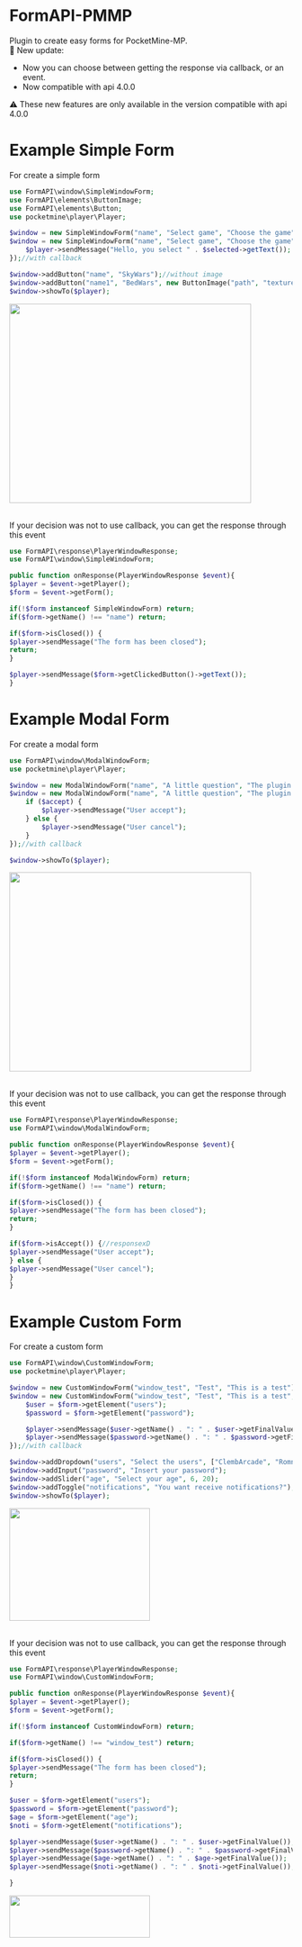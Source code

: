 # FormAPI-PMMP
Plugin to create easy forms for PocketMine-MP.
<br>
🎉 New update:
- Now you can choose between getting the response via callback, or an event.
- Now compatible with api 4.0.0

⚠ These new features are only available in the version compatible with api 4.0.0
<br>

# Example Simple Form
For create a simple form
```php
use FormAPI\window\SimpleWindowForm;
use FormAPI\elements\ButtonImage;
use FormAPI\elements\Button;
use pocketmine\player\Player;

$window = new SimpleWindowForm("name", "Select game", "Choose the game");//without callback
$window = new SimpleWindowForm("name", "Select game", "Choose the game", function (Player $player, Button $selected) {
    $player->sendMessage("Hello, you select " . $selected->getText());
});//with callback

$window->addButton("name", "SkyWars");//without image
$window->addButton("name1", "BedWars", new ButtonImage("path", "textures/items/bed_blue.png"));//with image
$window->showTo($player);
```
<img src="https://i.imgur.com/xlEFsmc.jpeg" width="430" height="354"></img>

<br>
If your decision was not to use callback, you can get the response through this event

```php
use FormAPI\response\PlayerWindowResponse;
use FormAPI\window\SimpleWindowForm;

public function onResponse(PlayerWindowResponse $event){
$player = $event->getPlayer();
$form = $event->getForm();

if(!$form instanceof SimpleWindowForm) return;
if($form->getName() !== "name") return;

if($form->isClosed()) {
$player->sendMessage("The form has been closed");
return;
}

$player->sendMessage($form->getClickedButton()->getText());
}
```
# Example Modal Form
For create a modal form

```php
use FormAPI\window\ModalWindowForm;
use pocketmine\player\Player;

$window = new ModalWindowForm("name", "A little question", "The plugin is good?", "Yes", "No, sorry");//without callback
$window = new ModalWindowForm("name", "A little question", "The plugin is good?", "Yes", "No, sorry", function (Player $player, bool $accept) {
    if ($accept) {
        $player->sendMessage("User accept");
    } else {
        $player->sendMessage("User cancel");
    }
});//with callback

$window->showTo($player);
```

<img src="https://i.imgur.com/jJMD99j.jpeg" width="430" height="354"></img>

<br>
If your decision was not to use callback, you can get the response through this event

```php
use FormAPI\response\PlayerWindowResponse;
use FormAPI\window\ModalWindowForm;

public function onResponse(PlayerWindowResponse $event){
$player = $event->getPlayer();
$form = $event->getForm();

if(!$form instanceof ModalWindowForm) return;
if($form->getName() !== "name") return;

if($form->isClosed()) {
$player->sendMessage("The form has been closed");
return;
}

if($form->isAccept()) {//responsexD
$player->sendMessage("User accept");
} else {
$player->sendMessage("User cancel");
}
}
```

# Example Custom Form
For create a custom form

```php
use FormAPI\window\CustomWindowForm;
use pocketmine\player\Player;

$window = new CustomWindowForm("window_test", "Test", "This is a test");//without callback
$window = new CustomWindowForm("window_test", "Test", "This is a test", function (Player $player, CustomWindowForm $form) {
    $user = $form->getElement("users");
    $password = $form->getElement("password");

    $player->sendMessage($user->getName() . ": " . $user->getFinalValue());
    $player->sendMessage($password->getName() . ": " . $password->getFinalValue());
});//with callback

$window->addDropdown("users", "Select the users", ["ClembArcade", "RomnSD"]);
$window->addInput("password", "Insert your password");
$window->addSlider("age", "Select your age", 6, 20);
$window->addToggle("notifications", "You want receive notifications?");
$window->showTo($player);
```

<img src="https://i.imgur.com/EOoiG31.jpg" width="250" height="200"></img>

<br>
If your decision was not to use callback, you can get the response through this event

```php
use FormAPI\response\PlayerWindowResponse;
use FormAPI\window\CustomWindowForm;

public function onResponse(PlayerWindowResponse $event){
$player = $event->getPlayer();
$form = $event->getForm();

if(!$form instanceof CustomWindowForm) return;

if($form->getName() !== "window_test") return;

if($form->isClosed()) {
$player->sendMessage("The form has been closed");
return;
}

$user = $form->getElement("users");
$password = $form->getElement("password");
$age = $form->getElement("age");
$noti = $form->getElement("notifications");

$player->sendMessage($user->getName() . ": " . $user->getFinalValue());
$player->sendMessage($password->getName() . ": " . $password->getFinalValue());
$player->sendMessage($age->getName() . ": " . $age->getFinalValue());
$player->sendMessage($noti->getName() . ": " . $noti->getFinalValue());

}

```

<img src="https://i.imgur.com/AJUL8gg.jpg" width="250" height="75"></img>